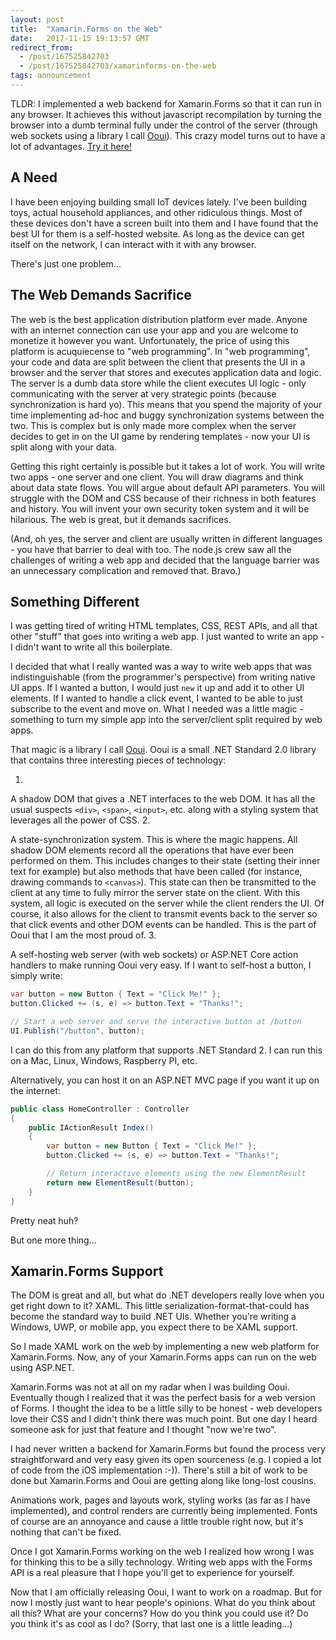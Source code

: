 ```yaml
---
layout: post
title:  "Xamarin.Forms on the Web"
date:   2017-11-15 19:13:57 GMT
redirect_from:
  - /post/167525842703
  - /post/167525842703/xamarinforms-on-the-web
tags: announcement
---
```




TLDR: I implemented a web backend for Xamarin.Forms so that it can run in any browser. It achieves this without javascript recompilation by turning the browser into a dumb terminal fully under the control of the server (through web sockets using a library I call [Ooui](https://github.com/praeclarum/Ooui)). This crazy model turns out to have a lot of advantages. [Try it here!](http://ooui.mecha.parts)


## A Need


I have been enjoying building small IoT devices lately. I've been building toys, actual household appliances, and other ridiculous things. Most of these devices don't have a screen built into them and I have found that the best UI for them is a self-hosted website. As long as the device can get itself on the network, I can interact with it with any browser.

There's just one problem...


## The Web Demands Sacrifice


The web is the best application distribution platform ever made. Anyone with an internet connection can use your app and you are welcome to monetize it however you want. Unfortunately, the price of using this platform is acuquiecense to "web programming". In "web programming", your code and data are split between the client that presents the UI in a browser and the server that stores and executes application data and logic. The server is a dumb data store while the client executes UI logic - only communicating with the server at very strategic points (because synchronization is hard yo). This means that you spend the majority of your time implementing ad-hoc and buggy synchronization systems between the two. This is complex but is only made more complex when the server decides to get in on the UI game by rendering templates - now your UI is split along with your data.

Getting this right certainly is possible but it takes a lot of work. You will write two apps - one server and one client. You will draw diagrams and think about data state flows. You will argue about default API parameters. You will struggle with the DOM and CSS because of their richness in both features and history. You will invent your own security token system and it will be hilarious. The web is great, but it demands sacrifices.

(And, oh yes, the server and client are usually written in different languages - you have that barrier to deal with too. The node.js crew saw all the challenges of writing a web app and decided that the language barrier was an unnecessary complication and removed that. Bravo.)


## Something Different


I was getting tired of writing HTML templates, CSS, REST APIs, and all that other "stuff" that goes into writing a web app. I just wanted to write an app - I didn't want to write all this boilerplate.

I decided that what I really wanted was a way to write web apps that was indistinguishable (from the programmer's perspective) from writing native UI apps. If I wanted a button, I would just `new` it up and add it to other UI elements. If I wanted to handle a click event, I wanted to be able to just subscribe to the event and move on. What I needed was a little magic - something to turn my simple app into the server/client split required by web apps.

That magic is a library I call [Ooui](https://github.com/praeclarum/Ooui). Ooui is a small .NET Standard 2.0 library that contains three interesting pieces of technology:

1. 

A shadow DOM that gives a .NET interfaces to the web DOM. It has all the usual suspects `<div>`, `<span>`, `<input>`, etc. along with a styling system that leverages all the power of CSS.
2. 

A state-synchronization system. This is where the magic happens. All shadow DOM elements record all the operations that have ever been performed on them. This includes changes to their state (setting their inner text for example) but also methods that have been called (for instance, drawing commands to `<canvas>`). This state can then be transmitted to the client at any time to fully mirror the server state on the client. With this system, all logic is executed on the server while the client renders the UI. Of course, it also allows for the client to transmit events back to the server so that click events and other DOM events can be handled. This is the part of Ooui that I am the most proud of.
3. 

A self-hosting web server (with web sockets) or ASP.NET Core action handlers to make running Ooui very easy. If I want to self-host a button, I simply write:

```csharp
var button = new Button { Text = "Click Me!" };
button.Clicked += (s, e) => button.Text = "Thanks!";

// Start a web server and serve the interactive button at /button
UI.Publish("/button", button);
```


I can do this from any platform that supports .NET Standard 2. I can run this on a Mac, Linux, Windows, Raspberry PI, etc.

Alternatively, you can host it on an ASP.NET MVC page if you want it up on the internet:

```csharp
public class HomeController : Controller
{
    public IActionResult Index()
    {
        var button = new Button { Text = "Click Me!" };
        button.Clicked += (s, e) => button.Text = "Thanks!";

        // Return interactive elements using the new ElementResult
        return new ElementResult(button);
    }
}
```


Pretty neat huh?

But one more thing...


## Xamarin.Forms Support


The DOM is great and all, but what do .NET developers really love when you get right down to it? XAML. This little serialization-format-that-could has become the standard way to build .NET UIs. Whether you're writing a Windows, UWP, or mobile app, you expect there to be XAML support.

So I made XAML work on the web by implementing a new web platform for Xamarin.Forms. Now, any of your Xamarin.Forms apps can run on the web using ASP.NET.

Xamarin.Forms was not at all on my radar when I was building Ooui. Eventually though I realized that it was the perfect basis for a web version of Forms. I thought the idea to be a little silly to be honest - web developers love their CSS and I didn't think there was much point. But one day I heard someone ask for just that feature and I thought "now we're two".

I had never written a backend for Xamarin.Forms but found the process very straightforward and very easy given its open sourceness (e.g. I copied a lot of code from the iOS implementation :-)). There's still a bit of work to be done but Xamarin.Forms and Ooui are getting along like long-lost cousins.

Animations work, pages and layouts work, styling works (as far as I have implemented), and control renders are currently being implemented. Fonts of course are an annoyance and cause a little trouble right now, but it's nothing that can't be fixed.

Once I got Xamarin.Forms working on the web I realized how wrong I was for thinking this to be a silly technology. Writing web apps with the Forms API is a real pleasure that I hope you'll get to experience for yourself.

Now that I am officially releasing Ooui, I want to work on a roadmap. But for now I mostly just want to hear people's opinions. What do you think about all this? What are your concerns? How do you think you could use it? Do you think it's as cool as I do? (Sorry, that last one is a little leading...)
